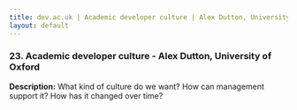 ```yaml
---
title: dev.ac.uk | Academic developer culture | Alex Dutton, University of Oxford
layout: default
---
```


### 23. Academic developer culture - Alex Dutton, University of Oxford

**Description:** What kind of culture do we want? How can management support it? How has it changed over time?

